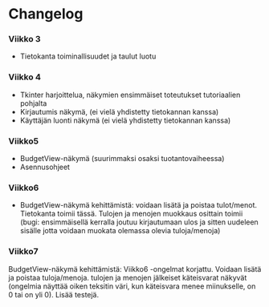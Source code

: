 # Changelog

### Viikko 3
- Tietokanta toiminallisuudet ja taulut luotu

### Viikko 4
- Tkinter harjoittelua, näkymien ensimmäiset toteutukset tutoriaalien pohjalta
- Kirjautumis näkymä, (ei vielä yhdistetty tietokannan kanssa)
- Käyttäjän luonti näkymä (ei vielä yhdistetty tietokannan kanssa)

### Viikko5
- BudgetView-näkymä (suurimmaksi osaksi tuotantovaiheessa)
- Asennusohjeet

### Viikko6
- BudgetView-näkymä kehittämistä: voidaan lisätä ja poistaa tulot/menot. Tietokanta toimii tässä. Tulojen ja menojen muokkaus osittain toimii (bugi: ensimmäisellä kerralla joutuu kirjautumaan ulos ja sitten uudeleen sisälle jotta voidaan muokata olemassa olevia tuloja/menoja)

### Viikko7
BudgetView-näkymä kehittämistä: Viikko6 -ongelmat korjattu. Voidaan lisätä ja poistaa tuloja/menoja. tulojen ja menojen jälkeiset käteisvarat näkyvät (ongelmia näyttää oiken teksitin väri, kun käteisvara menee miinukselle, on 0 tai on yli 0).
Lisää testejä.


